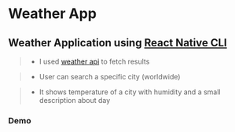 # Weather App

## Weather Application using [React Native CLI](https://reactnative.dev/docs/environment-setup)

> - I used [weather api](https://openweathermap.org/) to fetch results

> - User can search a specific city (worldwide)

> - It shows temperature of a city with humidity and a small description about day

### Demo
